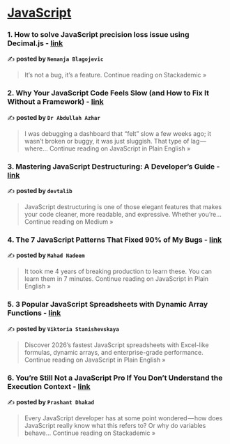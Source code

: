 
<h1><a href=https://medium.com/tag/javascript-development/recommended target="_blank" rel="noopener noreferrer">JavaScript</a></h1>
<h3>1. How to solve JavaScript precision loss issue using Decimal.js - <a href="https://blog.stackademic.com/how-to-solve-javascript-precision-loss-issue-using-decimal-js-0cdc5e99aaad?source=rss------javascript_development-5" target="_blank" rel="noopener noreferrer">link</a></h3>

✍️ **posted by `Nemanja Blagojevic`**

<blockquote>It’s not a bug, it’s a feature.
Continue reading on Stackademic »</blockquote>

<h3>2. Why Your JavaScript Code Feels Slow (and How to Fix It Without a Framework) - <a href="https://javascript.plainenglish.io/why-your-javascript-code-feels-slow-and-how-to-fix-it-without-a-framework-ca6519db699a?source=rss------javascript_development-5" target="_blank" rel="noopener noreferrer">link</a></h3>

✍️ **posted by `Dr Abdullah Azhar`**

<blockquote>I was debugging a dashboard that “felt” slow a few weeks ago; it wasn’t broken or buggy, it was just sluggish. That type of lag — where…
Continue reading on JavaScript in Plain English »</blockquote>

<h3>3. Mastering JavaScript Destructuring: A Developer’s Guide - <a href="https://medium.com/@mohdtalib.dev/mastering-javascript-destructuring-a-developers-guide-279b3909a080?source=rss------javascript_development-5" target="_blank" rel="noopener noreferrer">link</a></h3>

✍️ **posted by `devtalib`**

<blockquote>JavaScript destructuring is one of those elegant features that makes your code cleaner, more readable, and expressive. Whether you’re…
Continue reading on Medium »</blockquote>

<h3>4. The 7 JavaScript Patterns That Fixed 90% of My Bugs - <a href="https://javascript.plainenglish.io/the-7-javascript-patterns-that-fixed-90-of-my-bugs-59567b06e3ce?source=rss------javascript_development-5" target="_blank" rel="noopener noreferrer">link</a></h3>

✍️ **posted by `Mahad Nadeem`**

<blockquote>It took me 4 years of breaking production to learn these. You can learn them in 7 minutes.
Continue reading on JavaScript in Plain English »</blockquote>

<h3>5. 3 Popular JavaScript Spreadsheets with Dynamic Array Functions - <a href="https://javascript.plainenglish.io/3-popular-javascript-spreadsheets-with-dynamic-array-functions-6ce87ce6bc64?source=rss------javascript_development-5" target="_blank" rel="noopener noreferrer">link</a></h3>

✍️ **posted by `Viktoria Stanishevskaya`**

<blockquote>Discover 2026’s fastest JavaScript spreadsheets with Excel-like formulas, dynamic arrays, and enterprise-grade performance.
Continue reading on JavaScript in Plain English »</blockquote>

<h3>6. You’re Still Not a JavaScript Pro If You Don’t Understand the Execution Context - <a href="https://blog.stackademic.com/youre-still-not-a-javascript-pro-if-you-don-t-understand-the-execution-context-a9cdb6825548?source=rss------javascript_development-5" target="_blank" rel="noopener noreferrer">link</a></h3>

✍️ **posted by `Prashant Dhakad`**

<blockquote>Every JavaScript developer has at some point wondered — how does JavaScript really know what this refers to? Or why do variables behave…
Continue reading on Stackademic »</blockquote>

